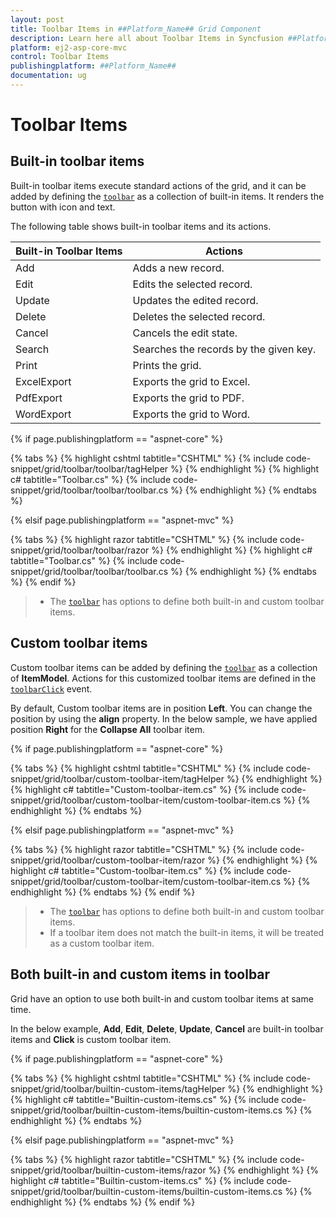 ```yaml
---
layout: post
title: Toolbar Items in ##Platform_Name## Grid Component
description: Learn here all about Toolbar Items in Syncfusion ##Platform_Name## Grid component of Syncfusion Essential JS 2 and more.
platform: ej2-asp-core-mvc
control: Toolbar Items
publishingplatform: ##Platform_Name##
documentation: ug
---
```



# Toolbar Items

## Built-in toolbar items

Built-in toolbar items execute standard actions of the grid, and it can be added by defining the [`toolbar`](https://help.syncfusion.com/cr/aspnetcore-js2/Syncfusion.EJ2.Grids.Grid.html#Syncfusion_EJ2_Grids_Grid_Toolbar) as a collection of built-in items. It renders the button with icon and text.

The following table shows built-in toolbar items and its actions.

| Built-in Toolbar Items | Actions |
|------------------------|---------|
| Add | Adds a new record.|
| Edit | Edits the selected record.|
| Update | Updates the edited record.|
| Delete | Deletes the selected record.|
| Cancel | Cancels the edit state.|
| Search | Searches the records by the given key.|
| Print | Prints the grid.|
| ExcelExport | Exports the grid to Excel.|
| PdfExport | Exports the grid to PDF.|
| WordExport | Exports the grid to Word.|

{% if page.publishingplatform == "aspnet-core" %}

{% tabs %}
{% highlight cshtml tabtitle="CSHTML" %}
{% include code-snippet/grid/toolbar/toolbar/tagHelper %}
{% endhighlight %}
{% highlight c# tabtitle="Toolbar.cs" %}
{% include code-snippet/grid/toolbar/toolbar/toolbar.cs %}
{% endhighlight %}
{% endtabs %}

{% elsif page.publishingplatform == "aspnet-mvc" %}

{% tabs %}
{% highlight razor tabtitle="CSHTML" %}
{% include code-snippet/grid/toolbar/toolbar/razor %}
{% endhighlight %}
{% highlight c# tabtitle="Toolbar.cs" %}
{% include code-snippet/grid/toolbar/toolbar/toolbar.cs %}
{% endhighlight %}
{% endtabs %}
{% endif %}



> * The [`toolbar`](https://help.syncfusion.com/cr/aspnetcore-js2/Syncfusion.EJ2.Grids.Grid.html#Syncfusion_EJ2_Grids_Grid_Toolbar) has options to define both built-in and custom toolbar items.

## Custom toolbar items

Custom toolbar items can be added by defining the [`toolbar`](https://help.syncfusion.com/cr/aspnetcore-js2/Syncfusion.EJ2.Grids.Grid.html#Syncfusion_EJ2_Grids_Grid_Toolbar) as a collection of **ItemModel**.
Actions for this customized toolbar items are defined in the [`toolbarClick`](https://help.syncfusion.com/cr/aspnetcore-js2/Syncfusion.EJ2.Grids.Grid.html#Syncfusion_EJ2_Grids_Grid_ToolbarClick) event.

By default, Custom toolbar items are in position **Left**. You can change the position by using the **align** property. In the below sample, we have applied position **Right** for the **Collapse All** toolbar item.

{% if page.publishingplatform == "aspnet-core" %}

{% tabs %}
{% highlight cshtml tabtitle="CSHTML" %}
{% include code-snippet/grid/toolbar/custom-toolbar-item/tagHelper %}
{% endhighlight %}
{% highlight c# tabtitle="Custom-toolbar-item.cs" %}
{% include code-snippet/grid/toolbar/custom-toolbar-item/custom-toolbar-item.cs %}
{% endhighlight %}
{% endtabs %}

{% elsif page.publishingplatform == "aspnet-mvc" %}

{% tabs %}
{% highlight razor tabtitle="CSHTML" %}
{% include code-snippet/grid/toolbar/custom-toolbar-item/razor %}
{% endhighlight %}
{% highlight c# tabtitle="Custom-toolbar-item.cs" %}
{% include code-snippet/grid/toolbar/custom-toolbar-item/custom-toolbar-item.cs %}
{% endhighlight %}
{% endtabs %}
{% endif %}



> * The [`toolbar`](https://help.syncfusion.com/cr/aspnetcore-js2/Syncfusion.EJ2.Grids.Grid.html#Syncfusion_EJ2_Grids_Grid_Toolbar) has options to define both built-in and custom toolbar items.
> * If a toolbar item does not match the built-in items, it will be treated as a custom toolbar item.

## Both built-in and custom items in toolbar

Grid have an option to use both built-in and custom toolbar items at same time.

In the below example, **Add**, **Edit**, **Delete**, **Update**, **Cancel** are built-in toolbar items and **Click** is custom toolbar item.

{% if page.publishingplatform == "aspnet-core" %}

{% tabs %}
{% highlight cshtml tabtitle="CSHTML" %}
{% include code-snippet/grid/toolbar/builtin-custom-items/tagHelper %}
{% endhighlight %}
{% highlight c# tabtitle="Builtin-custom-items.cs" %}
{% include code-snippet/grid/toolbar/builtin-custom-items/builtin-custom-items.cs %}
{% endhighlight %}
{% endtabs %}

{% elsif page.publishingplatform == "aspnet-mvc" %}

{% tabs %}
{% highlight razor tabtitle="CSHTML" %}
{% include code-snippet/grid/toolbar/builtin-custom-items/razor %}
{% endhighlight %}
{% highlight c# tabtitle="Builtin-custom-items.cs" %}
{% include code-snippet/grid/toolbar/builtin-custom-items/builtin-custom-items.cs %}
{% endhighlight %}
{% endtabs %}
{% endif %}

